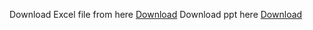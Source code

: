 Download Excel file from here [Download](https://github.com/Namangoel1904/Being-Notified/blob/main/On%20the%20Rise%20Bakery%20Business%20Challenge.xlsx)
Download ppt here [Download](https://github.com/Namangoel1904/Being-Notified/blob/main/Staff%20Roles.pptx)
